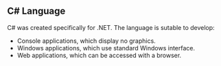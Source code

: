 ## C# Language
C# was created specifically for .NET. The language is sutable to develop:
- Console applications, which display no graphics.
- Windows applications, which use standard Windows interface.
- Web applications, which can be accessed with a browser.
